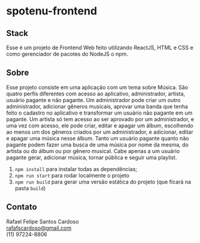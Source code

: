 # spotenu-frontend

## Stack
Esse é um projeto de Frontend Web feito utilizando ReactJS, HTML e CSS e como gerenciador de pacotes do NodeJS o npm.

## Sobre
Esse projeto consiste em uma aplicação com um tema sobre Música. São quatro perfis diferentes com acesso ao aplicativo, administrador, artista, usuário pagante e não pagante. Um administrador pode criar um outro administrador, adicionar gêneros musicais, aprovar uma banda que tenha feito o cadastro no aplicativo e transformar um usuário não pagante em um pagante. Um artista só tem acesso ao ser aprovado por um administrador, e uma vez com acesso, ele pode criar, editar e apagar um álbum, escolhendo ao menos um dos gêneros criados por um administrador, e adicionar, editar e apagar uma música nesse álbum. Tanto um usuário pagante quanto não pagante podem fazer uma busca de uma música por nome da mesma, do artista ou do álbum ou por gênero musical. Cabe apenas a um usuário pagante gerar, adicionar música, tornar pública e seguir uma playlist.

1. `npm install` para instalar todas as dependências;
1. `npm run start` para rodar localmente o projeto
1. `npm run build` para gerar uma versão estática do projeto (que ficará na pasta `build`)

## Contato
Rafael Felipe Santos Cardoso  
rafafscardoso@gmail.com  
(11) 97224-8806  
